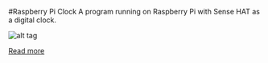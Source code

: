 #Raspberry Pi Clock
A program running on Raspberry Pi with Sense HAT as a digital clock.

![alt tag](https://yjlo.xyz/blog/content/images/2016/08/IMG_3432-compressor.gif)

[Read more](https://yjlo.xyz/blog/design-a-digital-clock-on-raspberry-pi-sense-hat/)